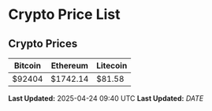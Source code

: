 # Crypto Price List

## Crypto Prices
| Bitcoin | Ethereum | Litecoin |
| ------- | -------- | -------- |
| $92404 | $1742.14 | $81.58 |
**Last Updated:** 2025-04-24 09:40 UTC
**Last Updated:** $DATE$
